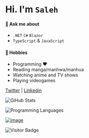 # Hi. I'm `Saleh`

#### 💬 Ask me about 
- `.NET` `C#` `Blazor`
- `TypeScript` & `JavaScript`

#### 📅 Hobbies 
- Programming ❤️
- Reading manga/manhwa/manhua
- Watching anime and TV shows
- Playing videogames
  
   
[Twitter](https://twitter.com/SalehYusefnejad) | [Linkedin](https://www.linkedin.com/in/msynk)

![GiHub Stats](https://github-readme-stats.vercel.app/api?username=msynk&count_private=true&theme=tokyonight "GitHub Stats")

![Programming Languages](https://github-readme-stats.vercel.app/api/top-langs/?username=msynk&theme=tokyonight)

[![image](https://img.10fastfingers.com/img/layout/logo@2x.png)](https://10fastfingers.com/user/504907/)

![Visitor Badge](https://visitor-badge.laobi.icu/badge?page_id=msynk.msynk)
